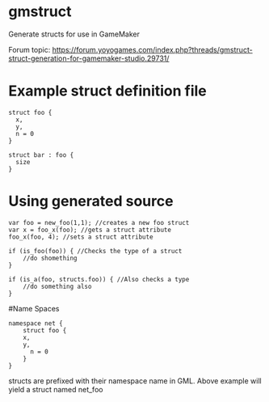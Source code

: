 # gmstruct
Generate structs for use in GameMaker

Forum topic:
https://forum.yoyogames.com/index.php?threads/gmstruct-struct-generation-for-gamemaker-studio.29731/

# Example struct definition file
```gml
struct foo {
  x,
  y,
  n = 0
}

struct bar : foo {
  size
}
```
# Using generated source
```gml
var foo = new_foo(1,1); //creates a new foo struct
var x = foo_x(foo); //gets a struct attribute
foo_x(foo, 4); //sets a struct attribute

if (is_foo(foo)) { //Checks the type of a struct
    //do shomething
}

if (is_a(foo, structs.foo)) { //Also checks a type
    //do something also
}
```

#Name Spaces
```gml
namespace net {
    struct foo {
    x,
    y,
      n = 0
    }
}
```
structs are prefixed with their namespace name in GML.
Above example will yield a struct named net_foo